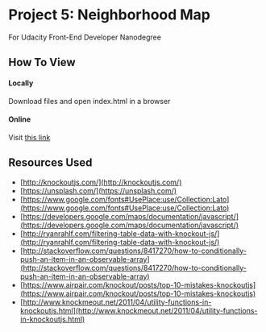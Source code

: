 # Project 5: Neighborhood Map
For Udacity Front-End Developer Nanodegree

## How To View
#### Locally
Download files and open index.html in a browser

#### Online 
Visit [this link](http://hipslikeyeah.github.io/udacity-p5-neighborhood-map/)

## Resources Used
- [http://knockoutjs.com/](http://knockoutjs.com/)
- [https://unsplash.com/](https://unsplash.com/)
- [https://www.google.com/fonts#UsePlace:use/Collection:Lato](https://www.google.com/fonts#UsePlace:use/Collection:Lato)
- [https://developers.google.com/maps/documentation/javascript/](https://developers.google.com/maps/documentation/javascript/)
- [http://ryanrahlf.com/filtering-table-data-with-knockout-js/](http://ryanrahlf.com/filtering-table-data-with-knockout-js/)
- [http://stackoverflow.com/questions/8417270/how-to-conditionally-push-an-item-in-an-observable-array](http://stackoverflow.com/questions/8417270/how-to-conditionally-push-an-item-in-an-observable-array)
- [https://www.airpair.com/knockout/posts/top-10-mistakes-knockoutjs](https://www.airpair.com/knockout/posts/top-10-mistakes-knockoutjs)
- [http://www.knockmeout.net/2011/04/utility-functions-in-knockoutjs.html](http://www.knockmeout.net/2011/04/utility-functions-in-knockoutjs.html)
